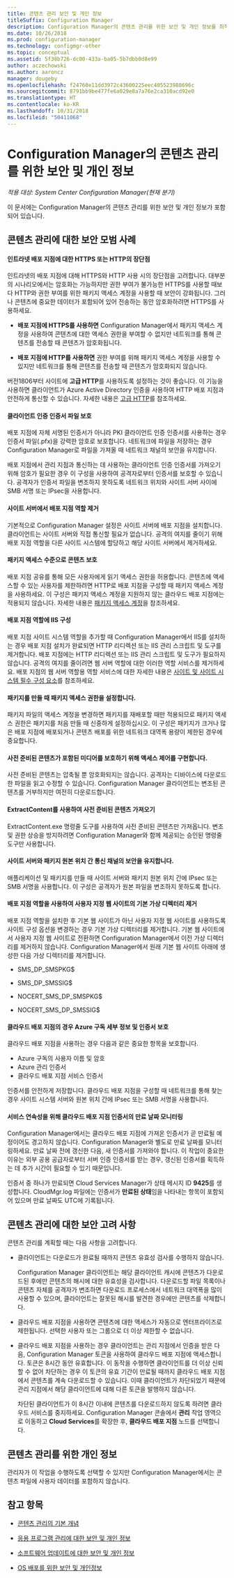 ```yaml
---
title: 콘텐츠 관리 보안 및 개인 정보
titleSuffix: Configuration Manager
description: Configuration Manager의 콘텐츠 관리를 위한 보안 및 개인 정보를 최적화합니다.
ms.date: 10/26/2018
ms.prod: configuration-manager
ms.technology: configmgr-other
ms.topic: conceptual
ms.assetid: 5f38b726-dc00-433a-ba05-5b7dbb0d8e99
author: aczechowski
ms.author: aaroncz
manager: dougeby
ms.openlocfilehash: f24760e11dd3972c43600225eec405523988696c
ms.sourcegitcommit: 8791bb9be477fe6a029e8a7a76e2ca310acd92e0
ms.translationtype: HT
ms.contentlocale: ko-KR
ms.lasthandoff: 10/31/2018
ms.locfileid: "50411068"
---
```

# <a name="security-and-privacy-for-content-management-in-configuration-manager"></a>Configuration Manager의 콘텐츠 관리를 위한 보안 및 개인 정보

*적용 대상: System Center Configuration Manager(현재 분기)*

이 문서에는 Configuration Manager의 콘텐츠 관리를 위한 보안 및 개인 정보가 포함되어 있습니다. 



##  <a name="BKMK_Security_ContentManagement"></a> 콘텐츠 관리에 대한 보안 모범 사례  


#### <a name="advantages-and-disadvantages-of-https-or-http-for-intranet-distribution-points"></a>인트라넷 배포 지점에 대한 HTTPS 또는 HTTP의 장단점
인트라넷의 배포 지점에 대해 HTTPS와 HTTP 사용 시의 장단점을 고려합니다. 대부분의 시나리오에서는 암호화는 가능하지만 권한 부여가 불가능한 HTTPS를 사용할 때보다 HTTP와 권한 부여를 위한 패키지 액세스 계정을 사용할 때 보안이 강화됩니다. 그러나 콘텐츠에 중요한 데이터가 포함되어 있어 전송하는 동안 암호화하려면 HTTPS를 사용하세요.  

-   **배포 지점에 HTTPS를 사용하면** Configuration Manager에서 패키지 액세스 계정을 사용하여 콘텐츠에 대한 액세스 권한을 부여할 수 없지만 네트워크를 통해 콘텐츠를 전송할 때 콘텐츠가 암호화됩니다.  

-   **배포 지점에 HTTP를 사용하면** 권한 부여를 위해 패키지 액세스 계정을 사용할 수 있지만 네트워크를 통해 콘텐츠를 전송할 때 콘텐츠가 암호화되지 않습니다.  

버전1806부터 사이트에 **고급 HTTP**를 사용하도록 설정하는 것이 좋습니다. 이 기능을 사용하면 클라이언트가 Azure Active Directory 인증을 사용하여 HTTP 배포 지점과 안전하게 통신할 수 있습니다. 자세한 내용은 [고급 HTTP](/sccm/core/plan-design/hierarchy/enhanced-http)를 참조하세요.

#### <a name="protect-the-client-authentication-certificate-file"></a>클라이언트 인증 인증서 파일 보호
배포 지점에 자체 서명된 인증서가 아니라 PKI 클라이언트 인증 인증서를 사용하는 경우 인증서 파일(.pfx)을 강력한 암호로 보호합니다. 네트워크에 파일을 저장하는 경우 Configuration Manager로 파일을 가져올 때 네트워크 채널의 보안을 유지합니다.

배포 지점에서 관리 지점과 통신하는 데 사용하는 클라이언트 인증 인증서를 가져오기 위해 암호가 필요한 경우 이 구성을 사용하여 공격자로부터 인증서를 보호할 수 있습니다. 공격자가 인증서 파일을 변조하지 못하도록 네트워크 위치와 사이트 서버 사이에 SMB 서명 또는 IPsec을 사용합니다.  

#### <a name="remove-the-distribution-point-role-from-the-site-server"></a>사이트 서버에서 배포 지점 역할 제거
기본적으로 Configuration Manager 설정은 사이트 서버에 배포 지점을 설치합니다. 클라이언트는 사이트 서버와 직접 통신할 필요가 없습니다. 공격의 여지를 줄이기 위해 배포 지점 역할을 다른 사이트 시스템에 할당하고 해당 사이트 서버에서 제거하세요.  

#### <a name="secure-content-at-the-package-access-level"></a>패키지 액세스 수준으로 콘텐츠 보호
배포 지점 공유를 통해 모든 사용자에게 읽기 액세스 권한을 허용합니다. 콘텐츠에 액세스할 수 있는 사용자를 제한하려면 HTTP로 배포 지점을 구성할 때 패키지 액세스 계정을 사용하세요. 이 구성은 패키지 액세스 계정을 지원하지 않는 클라우드 배포 지점에는 적용되지 않습니다. 자세한 내용은 [패키지 액세스 계정](/sccm/core/plan-design/hierarchy/accounts#package-access-account)을 참조하세요.

#### <a name="configure-iis-on-the-distribution-point-role"></a>배포 지점 역할에 IIS 구성
배포 지점 사이트 시스템 역할을 추가할 때 Configuration Manager에서 IIS를 설치하는 경우 배포 지점 설치가 완료되면 HTTP 리디렉션 또는 IIS 관리 스크립트 및 도구를 제거합니다. 배포 지점에는 HTTP 리디렉션 또는 IIS 관리 스크립트 및 도구가 필요하지 않습니다. 공격의 여지를 줄이려면 웹 서버 역할에 대한 이러한 역할 서비스를 제거하세요.  배포 지점의 웹 서버 역할용 역할 서비스에 대한 자세한 내용은 [사이트 및 사이트 시스템 필수 구성 요소](/sccm/core/plan-design/configs/site-and-site-system-prerequisites)를 참조하세요.  

#### <a name="set-package-access-permissions-when-you-create-the-package"></a>패키지를 만들 때 패키지 액세스 권한을 설정합니다.
패키지 파일의 액세스 계정을 변경하면 패키지를 재배포할 때만 적용되므로 패키지 액세스 권한은 패키지를 처음 만들 때 신중하게 설정하십시오. 이 구성은 패키지가 크거나 많은 배포 지점에 배포되거나 콘텐츠 배포를 위한 네트워크 대역폭 용량이 제한된 경우에 중요합니다.  

#### <a name="implement-access-controls-to-protect-media-that-contains-prestaged-content"></a>사전 준비된 콘텐츠가 포함된 미디어를 보호하기 위해 액세스 제어를 구현합니다.
사전 준비된 콘텐츠는 압축될 뿐 암호화되지는 않습니다. 공격자는 디바이스에 다운로드한 파일을 읽고 수정할 수 있습니다. Configuration Manager 클라이언트는 변조된 콘텐츠를 거부하지만 여전히 다운로드합니다.  

#### <a name="import-prestaged-content-with-extractcontent"></a>ExtractContent를 사용하여 사전 준비된 콘텐츠 가져오기
ExtractContent.exe 명령줄 도구를 사용하여 사전 준비된 콘텐츠만 가져옵니다. 변조 및 권한 상승을 방지하려면 Configuration Manager와 함께 제공되는 승인된 명령줄 도구만 사용합니다.  

#### <a name="secure-the-communication-channel-between-the-site-server-and-the-package-source-location"></a>사이트 서버와 패키지 원본 위치 간 통신 채널의 보안을 유지합니다.
애플리케이션 및 패키지를 만들 때 사이트 서버와 패키지 원본 위치 간에 IPsec 또는 SMB 서명을 사용합니다. 이 구성은 공격자가 원본 파일을 변조하지 못하도록 합니다.  

#### <a name="remove-default-virtual-directories-for-custom-website-with-the-distribution-point-role"></a>배포 지점 역할을 사용하여 사용자 지정 웹 사이트의 기본 가상 디렉터리 제거
배포 지점 역할을 설치한 후 기본 웹 사이트가 아닌 사용자 지정 웹 사이트를 사용하도록 사이트 구성 옵션을 변경하는 경우 기본 가상 디렉터리를 제거합니다. 기본 웹 사이트에서 사용자 지정 웹 사이트로 전환하면 Configuration Manager에서 이전 가상 디렉터리를 제거하지 않습니다. Configuration Manager에서 원래 기본 웹 사이트 아래에 생성한 다음 가상 디렉터리를 제거합니다.  

-   SMS_DP_SMSPKG$  

-   SMS_DP_SMSSIG$  

-   NOCERT_SMS_DP_SMSPKG$  

-   NOCERT_SMS_DP_SMSSIG$  


#### <a name="for-cloud-distribution-points-protect-your-azure-subscription-details-and-certificates"></a>클라우드 배포 지점의 경우 Azure 구독 세부 정보 및 인증서 보호
클라우드 배포 지점을 사용하는 경우 다음과 같은 중요한 항목을 보호합니다.
- Azure 구독의 사용자 이름 및 암호
- Azure 관리 인증서 
- 클라우드 배포 지점 서비스 인증서

인증서를 안전하게 저장합니다. 클라우드 배포 지점을 구성할 때 네트워크를 통해 찾는 경우 사이트 시스템 서버와 원본 위치 간에 IPsec 또는 SMB 서명을 사용합니다.  

#### <a name="for-service-continuity-monitor-the-expiry-date-of-the-cloud-distribution-point-certificates"></a>서비스 연속성을 위해 클라우드 배포 지점 인증서의 만료 날짜 모니터링
Configuration Manager에서는 클라우드 배포 지점에 가져온 인증서가 곧 만료될 예정이어도 경고하지 않습니다. Configuration Manager와 별도로 만료 날짜를 모니터링하세요. 만료 날짜 전에 갱신한 다음, 새 인증서를 가져와야 합니다. 이 작업이 중요한 이유는 외부 공용 공급자로부터 서버 인증 인증서를 받는 경우, 갱신된 인증서를 획득하는 데 추가 시간이 필요할 수 있기 때문입니다.  

 인증서 중 하나가 만료되면 Cloud Services Manager가 상태 메시지 ID **9425**를 생성합니다. CloudMgr.log 파일에는 인증서가 **만료된 상태**임을 나타내는 항목이 포함되어 있으며 만료 날짜도 UTC에 기록됩니다.  



## <a name="security-considerations-for-content-management"></a>콘텐츠 관리에 대한 보안 고려 사항  

콘텐츠 관리를 계획할 때는 다음 사항을 고려합니다.  

-   클라이언트는 다운로드가 완료될 때까지 콘텐츠 유효성 검사를 수행하지 않습니다.  

     Configuration Manager 클라이언트는 해당 클라이언트 캐시에 콘텐츠가 다운로드된 후에만 콘텐츠의 해시에 대한 유효성을 검사합니다. 다운로드할 파일 목록이나 콘텐츠 자체를 공격자가 변조하면 다운로드 프로세스에서 네트워크 대역폭을 많이 사용할 수 있으며, 클라이언트는 잘못된 해시를 발견한 경우에만 콘텐츠를 삭제합니다.  

-   클라우드 배포 지점을 사용하면 콘텐츠에 대한 액세스가 자동으로 엔터프라이즈로 제한됩니다. 선택한 사용자 또는 그룹으로 더 이상 제한할 수 없습니다.  

-   클라우드 배포 지점을 사용하는 경우 클라이언트는 관리 지점에서 인증을 받은 다음, Configuration Manager 토큰을 사용하여 클라우드 배포 지점에 액세스합니다. 토큰은 8시간 동안 유효합니다. 이 동작을 수행하면 클라이언트를 더 이상 신뢰할 수 없어 차단하는 경우 이 토큰의 유효 기간이 만료될 때까지 클라우드 배포 지점에서 콘텐츠를 계속 다운로드할 수 있습니다. 이때 클라이언트가 차단되었기 때문에 관리 지점에서 해당 클라이언트에 대해 다른 토큰을 발행하지 않습니다.  

     차단된 클라이언트가 이 8시간 이내에 콘텐츠를 다운로드하지 않도록 하려면 클라우드 서비스를 중지하세요. Configuration Manager 콘솔에서 **관리** 작업 영역으로 이동하고 **Cloud Services**를 확장한 후, **클라우드 배포 지점** 노드를 선택합니다.  



##  <a name="BKMK_Privacy_ContentManagement"></a> 콘텐츠 관리를 위한 개인 정보  

 관리자가 이 작업을 수행하도록 선택할 수 있지만 Configuration Manager에서는 콘텐츠 파일에 사용자 데이터를 포함하지 않습니다.  



## <a name="see-also"></a>참고 항목

- [콘텐츠 관리의 기본 개념](/sccm/core/plan-design/hierarchy/fundamental-concepts-for-content-management)  

- [응용 프로그램 관리에 대한 보안 및 개인 정보](/sccm/apps/plan-design/security-and-privacy-for-application-management)  

- [소프트웨어 업데이트에 대한 보안 및 개인 정보](/sccm/sum/plan-design/security-and-privacy-for-software-updates)  

- [OS 배포를 위한 보안 및 개인정보](/sccm/osd/plan-design/security-and-privacy-for-operating-system-deployment)  